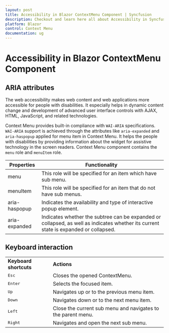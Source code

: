 ```yaml
---
layout: post
title: Accessibility in Blazor ContextMenu Component | Syncfusion
description: Checkout and learn here all about Accessibility in Syncfusion Blazor ContextMenu component and more.
platform: Blazor
control: Context Menu
documentation: ug
---
```


# Accessibility in Blazor ContextMenu Component

## ARIA attributes

The web accessibility makes web content and web applications more accessible for people with disabilities. It especially helps in dynamic content change and development of advanced user interface controls with AJAX, HTML, JavaScript, and related technologies. 

Context Menu provides built-in compliance with `WAI-ARIA` specifications. `WAI-ARIA` support is achieved through the attributes like `aria-expanded` and `aria-haspopup` applied for menu item in Context Menu. It helps the people with disabilities by providing information about the widget for assistive technology in the screen readers. Context Menu component contains the `menu` role and `menuItem` role.

| Properties | Functionality |
| ------------ | ----------------------- |
| menu | This role will be specified for an item which have sub menu. |
| menuItem | This role will be specified for an item that do not have sub menus. |
| aria-haspopup | Indicates the availability and type of interactive popup element. |
| aria-expanded | Indicates whether the subtree can be expanded or collapsed, as well as indicates whether its current state is expanded or collapsed. |

## Keyboard interaction

<!-- markdownlint-disable MD033 -->
<table>
<tr>
<td>
<b>Keyboard shortcuts</b></td><td>
<b>Actions</b></td></tr>
<tr>
<td>
<kbd>Esc</kbd></td><td>
Closes the opened ContextMenu.</td></tr>
<tr>
<td>
<kbd>Enter</kbd></td><td>
Selects the focused item.</td></tr>
<tr>
<td>
<kbd>Up</kbd></td><td>
Navigates up or to the previous menu item.</td></tr>
<tr>
<td>
<kbd>Down</kbd></td><td>
Navigates down or to the next menu item.</td></tr>
<tr>
<td>
<kbd>Left</kbd></td><td>
Close the current sub menu and navigates to the parent menu.</td></tr>
<tr>
<td>
<kbd>Right</kbd></td><td>
Navigates and open the next sub menu.</td></tr>
</table>